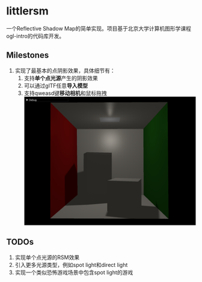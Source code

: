 # littlersm

一个Reflective Shadow Map的简单实现。项目基于北京大学计算机图形学课程ogl-intro的代码库开发。


## Milestones

1. 实现了最基本的点阴影效果，具体细节有：
   1. 支持**单个点光源**产生的阴影效果
   2. 可以通过glTF任意**导入模型**
   3. 支持qweasd键**移动相机**和鼠标拖拽
   ![screenshot](data\images\screenshot_1.png)

## TODOs

1. 实现单个点光源的RSM效果
2. 引入更多光源类型，例如spot light和direct light
3. 实现一个类似恐怖游戏场景中包含spot light的游戏
